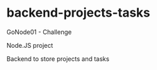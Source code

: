 # backend-projects-tasks
GoNode01 - Challenge

Node.JS project

Backend to store projects and tasks


